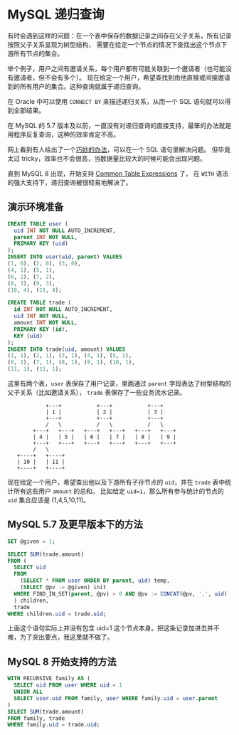 # MySQL 递归查询

有时会遇到这样的问题：在一个表中保存的数据记录之间存在父子关系，所有记录按照父子关系呈现为树型结构，
需要在给定一个节点的情况下查找出这个节点下游所有节点的集合。

举个例子，用户之间有邀请关系，每个用户都有可能关联到一个邀请者（也可能没有邀请者，但不会有多个）。
现在给定一个用户，希望查找到由他直接或间接邀请到的所有用户的集合。这种查询就属于递归查询。

在 Oracle 中可以使用 `CONNECT BY` 来描述递归关系，从而一个 SQL 语句就可以得到全部结果。

在 MySQL 的 5.7 版本及以前，一直没有对递归查询的直接支持，最笨的办法就是用程序反复查询，这种的效率肯定不高。

网上看到有人给出了一个[巧妙的办法](https://stackoverflow.com/a/33737203)，可以在一个 SQL 语句里解决问题。
但毕竟太过 tricky，效率也不会很高，当数据量比较大的时候可能会出现问题。

直到 MySQL 8 出现，开始支持 [Common Table Expressions](https://dev.mysql.com/doc/refman/8.0/en/with.html) 了，
在 `WITH` 语法的强大支持下，递归查询被很轻易地解决了。

## 演示环境准备

```sql
CREATE TABLE user (
  uid INT NOT NULL AUTO_INCREMENT,
  parent INT NOT NULL,
  PRIMARY KEY (uid)
);
INSERT INTO user(uid, parent) VALUES
(1, 0), (2, 0), (3, 0),
(4, 1), (5, 1),
(6, 2), (7, 2),
(8, 3), (9, 3),
(10, 4), (11, 4);

CREATE TABLE trade (
  id INT NOT NULL AUTO_INCREMENT,
  uid INT NOT NULL,
  amount INT NOT NULL,
  PRIMARY KEY (id),
  KEY (uid)
);
INSERT INTO trade(uid, amount) VALUES
(1, 1), (2, 1), (3, 1), (4, 1), (5, 1),
(6, 1), (7, 1), (8, 1), (9, 1), (10, 1),
(11, 1), (11, 1);
```

这里有两个表，`user` 表保存了用户记录，里面通过 `parent` 字段表达了树型结构的父子关系（比如邀请关系），
`trade` 表保存了一些业务流水记录。

```
            +---+           +---+           +---+
            | 1 |           | 2 |           | 3 |
            +---+           +---+           +---+
            /   \           /   \           /   \
        +---+   +---+   +---+   +---+   +---+   +---+
        | 4 |   | 5 |   | 6 |   | 7 |   | 8 |   | 9 |
        +---+   +---+   +---+   +---+   +---+   +---+
        /   \
   +----+   +----+
   | 10 |   | 11 |
   +----+   +----+
```

现在给定一个用户，希望查出他以及下游所有子孙节点的 `uid`，并在 `trade` 表中统计所有这些用户 `amount` 的总和。
比如给定 `uid=1`，那么所有参与统计的节点的 `uid` 集合应该是 (1,4,5,10,11)。

## MySQL 5.7 及更早版本下的方法

```sql
SET @given = 1;

SELECT SUM(trade.amount)
FROM (
  SELECT uid
  FROM
    (SELECT * FROM user ORDER BY parent, uid) temp,
    (SELECT @pv := @given) init
  WHERE FIND_IN_SET(parent, @pv) > 0 AND @pv := CONCAT(@pv, ',', uid)
  ) children,
  trade
WHERE children.uid = trade.uid;
```
上面这个语句实际上并没有包含 uid=1 这个节点本身。把这条记录加进去并不难，为了突出要点，我这里就不做了。

## MySQL 8 开始支持的方法

```sql
WITH RECURSIVE family AS (
  SELECT uid FROM user WHERE uid = 1
  UNION ALL
  SELECT user.uid FROM family, user WHERE family.uid = user.parent
)
SELECT SUM(trade.amount)
FROM family, trade
WHERE family.uid = trade.uid;
```
